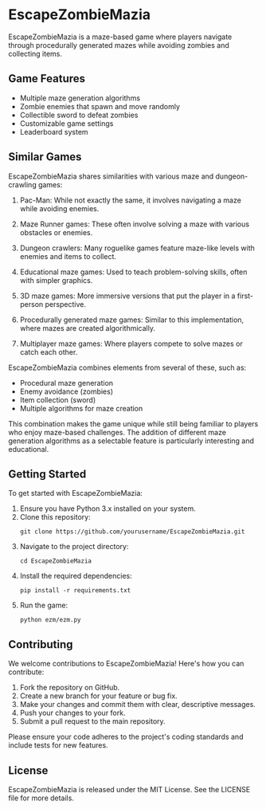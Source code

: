 # EscapeZombieMazia

EscapeZombieMazia is a maze-based game where players navigate through procedurally generated mazes while avoiding zombies and collecting items.

## Game Features

- Multiple maze generation algorithms
- Zombie enemies that spawn and move randomly
- Collectible sword to defeat zombies
- Customizable game settings
- Leaderboard system

## Similar Games

EscapeZombieMazia shares similarities with various maze and dungeon-crawling games:

1. Pac-Man: While not exactly the same, it involves navigating a maze while avoiding enemies.

2. Maze Runner games: These often involve solving a maze with various obstacles or enemies.

3. Dungeon crawlers: Many roguelike games feature maze-like levels with enemies and items to collect.

4. Educational maze games: Used to teach problem-solving skills, often with simpler graphics.

5. 3D maze games: More immersive versions that put the player in a first-person perspective.

6. Procedurally generated maze games: Similar to this implementation, where mazes are created algorithmically.

7. Multiplayer maze games: Where players compete to solve mazes or catch each other.

EscapeZombieMazia combines elements from several of these, such as:
- Procedural maze generation
- Enemy avoidance (zombies)
- Item collection (sword)
- Multiple algorithms for maze creation

This combination makes the game unique while still being familiar to players who enjoy maze-based challenges. The addition of different maze generation algorithms as a selectable feature is particularly interesting and educational.

## Getting Started

To get started with EscapeZombieMazia:

1. Ensure you have Python 3.x installed on your system.
2. Clone this repository:
   ```
   git clone https://github.com/yourusername/EscapeZombieMazia.git
   ```
3. Navigate to the project directory:
   ```
   cd EscapeZombieMazia
   ```
4. Install the required dependencies:
   ```
   pip install -r requirements.txt
   ```
5. Run the game:
   ```
   python ezm/ezm.py
   ```

## Contributing

We welcome contributions to EscapeZombieMazia! Here's how you can contribute:

1. Fork the repository on GitHub.
2. Create a new branch for your feature or bug fix.
3. Make your changes and commit them with clear, descriptive messages.
4. Push your changes to your fork.
5. Submit a pull request to the main repository.

Please ensure your code adheres to the project's coding standards and include tests for new features.

## License

EscapeZombieMazia is released under the MIT License. See the LICENSE file for more details.